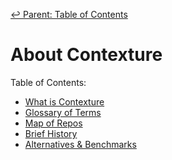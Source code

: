 ﻿[↩  Parent: Table of Contents](../README.md)

# About Contexture

Table of Contents:
- [What is Contexture](what-is-contexture.md)
- [Glossary of Terms](glossary-of-terms.md)
- [Map of Repos](map-of-repos.md)
- [Brief History](brief-history.md)
- [Alternatives & Benchmarks](alternatives-benchmarks.md)
